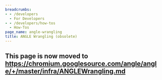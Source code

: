 ```yaml
---
breadcrumbs:
- - /developers
  - For Developers
- - /developers/how-tos
  - How-Tos
page_name: angle-wrangling
title: ANGLE Wrangling (obsolete)
---
```


## This page is now moved to <https://chromium.googlesource.com/angle/angle/+/master/infra/ANGLEWrangling.md>
